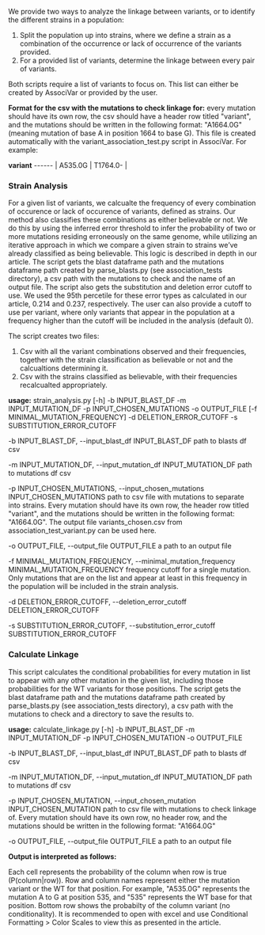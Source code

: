 We provide two ways to analyze the linkage between variants, or to identify the different strains in a population:
1. Split the population up into strains, where we define a strain as a combination of the occurrence or lack of occurrence of the variants provided.
2. For a provided list of variants, determine the linkage between every pair of variants. 

Both scripts require a list of variants to focus on. This list can either be created by AssociVar or provided by the user.

**Format for the csv with the mutations to check linkage for:** every mutation should have its own row, the csv should have a header row titled "variant", and the mutations should be written in the following format: "A1664.0G" (meaning mutation of base A in position 1664 to base G). This file is created automatically with the variant_association_test.py script in AssociVar. For example:

**variant**
------ |
A535.0G |
T1764.0-  |

### Strain Analysis

For a given list of variants, we calcualte the frequency of every combination of occurence or lack of occurence of variants, defined as strains. Our method also classifies these combinations as either believable or not. We do this by using the inferred error threshold to infer the probability of two or more mutations residing erroneously on the same genome, while utilizing an iterative approach in which we compare a given strain to strains we’ve already classified as being believable. This logic is described in depth in our article. 
The script gets the blast dataframe path and the mutations dataframe path created by parse_blasts.py (see association_tests directory), 
a csv path with the mutations to check and the name of an output file. The script also gets the substitution and deletion error cutoff to use. We used the 95th percetile for these error types as calculated in our article, 0.214 and 0.237, respectively. The user can also provide a cutoff to use per variant, where only variants that appear in the population at a frequency higher than the cutoff will be included in the analysis (default 0).

The script creates two files:
1. Csv with all the variant combinations observed and their frequencies, together with the strain classification as believable or not and the calcualtions determining it. 
2. Csv with the strains classified as believable, with their frequencies recalcualted appropriately.



**usage:** 
strain_analysis.py [-h] -b INPUT_BLAST_DF -m INPUT_MUTATION_DF -p
                          INPUT_CHOSEN_MUTATIONS -o OUTPUT_FILE
                          [-f MINIMAL_MUTATION_FREQUENCY] -d
                          DELETION_ERROR_CUTOFF -s SUBSTITUTION_ERROR_CUTOFF

  -b INPUT_BLAST_DF, --input_blast_df INPUT_BLAST_DF
                        path to blasts df csv
			
  -m INPUT_MUTATION_DF, --input_mutation_df INPUT_MUTATION_DF
                        path to mutations df csv
			
  -p INPUT_CHOSEN_MUTATIONS, --input_chosen_mutations INPUT_CHOSEN_MUTATIONS
                        path to csv file with mutations to separate into
                        strains. Every mutation should have its own row, the
                        header row titled "variant", and the mutations should
                        be written in the following format: "A1664.0G". The
                        output file variants_chosen.csv from
                        association_test_variant.py can be used here.
			
  -o OUTPUT_FILE, --output_file OUTPUT_FILE
                        a path to an output file
			
  -f MINIMAL_MUTATION_FREQUENCY, --minimal_mutation_frequency MINIMAL_MUTATION_FREQUENCY
                        frequency cutoff for a single mutation. Only mutations
                        that are on the list and appear at least in this
                        frequency in the population will be included in the
                        strain analysis.
			
  -d DELETION_ERROR_CUTOFF, --deletion_error_cutoff DELETION_ERROR_CUTOFF
  
  -s SUBSTITUTION_ERROR_CUTOFF, --substitution_error_cutoff SUBSTITUTION_ERROR_CUTOFF



### Calculate Linkage
This script calculates the conditional probabilities for every mutation in list
to appear with any other mutation in the given list, including those probabilities 
for the WT variants for those positions. The script gets the blast dataframe path 
and the mutations dataframe path created by parse_blasts.py (see association_tests directory), 
a csv path with the mutations to check and a directory to save the results to.
   

**usage:** 
calculate_linkage.py [-h] -b INPUT_BLAST_DF -m INPUT_MUTATION_DF -p
                            INPUT_CHOSEN_MUTATION -o OUTPUT_FILE

  
  -b INPUT_BLAST_DF, --input_blast_df INPUT_BLAST_DF
                        path to blasts df csv
			
  -m INPUT_MUTATION_DF, --input_mutation_df INPUT_MUTATION_DF
                        path to mutations df csv
			
  -p INPUT_CHOSEN_MUTATION, --input_chosen_mutation INPUT_CHOSEN_MUTATION
                        path to csv file with mutations to check linkage of.
                        Every mutation should have its own row, no header row,
                        and the mutations should be written in the following
                        format: "A1664.0G"
			
  -o OUTPUT_FILE, --output_file OUTPUT_FILE
                        a path to an output file

						

**Output is interpreted as follows:**

Each cell represents the probability of the column when row is true (P(column|row)).
Row and column names represent either the mutation variant or the WT for that position. For example, "A535.0G" represents the mutation A to G at position 535, and "535" represents the WT base for that position.
Bottom row shows the probabilty of the column variant (no conditionality).
It is recommended to open with excel and use Conditional Formatting > Color Scales to view this as presented in the article.
